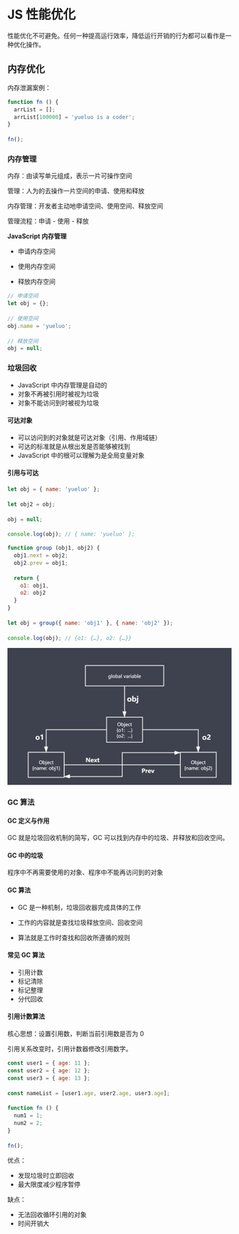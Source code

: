 # JS 性能优化

性能优化不可避免。任何一种提高运行效率，降低运行开销的行为都可以看作是一种优化操作。

## 内存优化

内存泄漏案例：

```js
function fn () {
  arrList = [];
  arrList[100000] = 'yueluo is a coder';
}

fn();
```

### 内存管理

内存：由读写单元组成，表示一片可操作空间

管理：人为的去操作一片空间的申请、使用和释放

内存管理：开发者主动地申请空间、使用空间、释放空间

管理流程：申请 - 使用 - 释放



**JavaScript 内存管理**

* 申请内存空间

* 使用内存空间

* 释放内存空间



```js
// 申请空间
let obj = {};

// 使用空间
obj.name = 'yueluo';

// 释放空间
obj = null;
```

### 垃圾回收

* JavaScript 中内存管理是自动的
* 对象不再被引用时被视为垃圾
* 对象不能访问到时被视为垃圾

#### 可达对象

* 可以访问到的对象就是可达对象（引用、作用域链）
* 可达的标准就是从根出发是否能够被找到
* JavaScript 中的根可以理解为是全局变量对象

#### 引用与可达

```js
let obj = { name: 'yueluo' };

let obj2 = obj;

obj = null;

console.log(obj); // { name: 'yueluo' };
```



```js
function group (obj1, obj2) {
  obj1.next = obj2;
  obj2.prev = obj1;
  
  return {
    o1: obj1,
    o2: obj2
  }
}

let obj = group({ name: 'obj1' }, { name: 'obj2' });

console.log(obj); // {o1: {…}, o2: {…}}
```



<img src="./images/object.png" style="zoom: 60%" />



### GC 算法

#### GC 定义与作用

GC 就是垃圾回收机制的简写，GC 可以找到内存中的垃圾、并释放和回收空间。

#### GC 中的垃圾

程序中不再需要使用的对象、程序中不能再访问到的对象

#### GC 算法

* GC 是一种机制，垃圾回收器完成具体的工作

* 工作的内容就是查找垃圾释放空间、回收空间
* 算法就是工作时查找和回收所遵循的规则

#### 常见 GC 算法

* 引用计数
* 标记清除
* 标记整理
* 分代回收

#### 引用计数算法

核心思想：设置引用数，判断当前引用数是否为 0 

引用关系改变时，引用计数器修改引用数字。

```js
const user1 = { age: 11 };
const user2 = { age: 12 };
const user3 = { age: 13 };

const nameList = [user1.age, user2.age, user3.age];

function fn () {
  num1 = 1;
  num2 = 2;
}

fn();
```

优点：

* 发现垃圾时立即回收
* 最大限度减少程序暂停

缺点：

* 无法回收循环引用的对象
* 时间开销大

